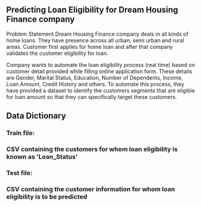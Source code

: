 ## Predicting Loan Eligibility for Dream Housing Finance company
Problem Statement
Dream Housing Finance company deals in all kinds of home loans. They have presence across all urban, semi urban and rural areas. Customer first applies for home loan and after that company validates the customer eligibility for loan.

Company wants to automate the loan eligibility process (real time) based on customer detail provided while filling online application form. These details are Gender, Marital Status, Education, Number of Dependents, Income, Loan Amount, Credit History and others. To automate this process, they have provided a dataset to identify the customers segments that are eligible for loan amount so that they can specifically target these customers. 
## Data Dictionary
<h3>Train file:<h3> CSV containing the customers for whom loan eligibility is known as 'Loan_Status'<br>
<h3>Test file:<h3>CSV containing the customer information for whom loan eligibility is to be predicted


